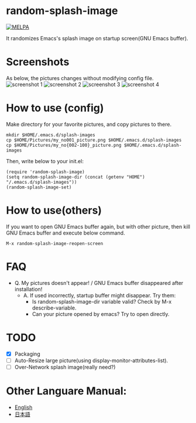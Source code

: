 # random-splash-image
[![MELPA](http://melpa.org/packages/random-splash-image-badge.svg)](http://melpa.org/#/random-splash-image)

It randomizes Emacs's splash image on startup screen(GNU Emacs buffer).

# Screenshots
As below, the pictures changes without modifying config file.
![screenshot 1](https://raw.githubusercontent.com/kakakaya/random-splash-image/master/ss1.png)
![screenshot 2](https://raw.githubusercontent.com/kakakaya/random-splash-image/master/ss2.png)
![screenshot 3](https://raw.githubusercontent.com/kakakaya/random-splash-image/master/ss3.png)
![screenshot 4](https://raw.githubusercontent.com/kakakaya/random-splash-image/master/ss4.png)

# How to use (config)
Make directory for your favorite pictures, and copy pictures to there.
```
mkdir $HOME/.emacs.d/splash-images
cp $HOME/Pictures/my_no001_picture.png $HOME/.emacs.d/splash-images
cp $HOME/Pictures/my_no{002-100}_picture.png $HOME/.emacs.d/splash-images
```
Then, write below to your init.el:
```
(require 'random-splash-image)
(setq random-splash-image-dir (concat (getenv "HOME") "/.emacs.d/splash-images"))
(random-splash-image-set)
```

# How to use(others)
If you want to open GNU Emacs buffer again, but with other picture, then kill GNU Emacs buffer and execute below command.
```
M-x random-splash-image-reopen-screen
```

# FAQ
- Q. My pictures doesn't appear! / GNU Emacs buffer disappeared after installation!
  - A. If used incorrectly, startup buffer might disappear. Try them:
    - Is random-splash-image-dir variable valid? Check by M-x describe-variable.
    - Can your picture opened by emacs? Try to open directly.

# TODO
- [x] Packaging
- [ ] Auto-Resize large picture(using display-monitor-attributes-list).
- [ ] Over-Network splash image(really need?)

# Other Languare Manual:
- [English](README.md)
- [日本語](README.ja.md)
